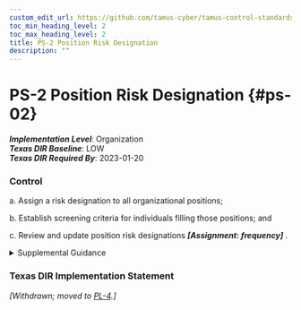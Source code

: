 ```yaml
---
custom_edit_url: https://github.com/tamus-cyber/tamus-control-standards/tree/main/content/tamus.edu/TAMUS_profile.xml
toc_min_heading_level: 2
toc_max_heading_level: 2
title: PS-2 Position Risk Designation
description: ""
---
```


# PS-2 Position Risk Designation {#ps-02}

_**Implementation Level**_: Organization\
_**Texas DIR Baseline**_: LOW\
_**Texas DIR Required By**_: 2023-01-20

### Control



a. Assign a risk designation to all organizational positions;

b. Establish screening criteria for individuals filling those positions; and

c. Review and update position risk designations <strong title="ps-02_odp"> <em>[Assignment: frequency]</em> </strong>.


<details><summary>Supplemental Guidance</summary>Position risk designations reflect Office of Personnel Management (OPM) policy and guidance. Proper position designation is the foundation of an effective and consistent suitability and personnel security program. The Position Designation System (PDS) assesses the duties and responsibilities of a position to determine the degree of potential damage to the efficiency or integrity of the service due to misconduct of an incumbent of a position and establishes the risk level of that position. The PDS assessment also determines if the duties and responsibilities of the position present the potential for position incumbents to bring about a material adverse effect on national security and the degree of that potential effect, which establishes the sensitivity level of a position. The results of the assessment determine what level of investigation is conducted for a position. Risk designations can guide and inform the types of authorizations that individuals receive when accessing organizational information and information systems. Position screening criteria include explicit information security role appointment requirements. Parts 1400 and 731 of Title 5, Code of Federal Regulations, establish the requirements for organizations to evaluate relevant covered positions for a position sensitivity and position risk designation commensurate with the duties and responsibilities of those positions.</details>

### Texas DIR Implementation Statement

<em>[Withdrawn; moved to [PL-4](/catalog/pl/pl-04#pl-04).]</em>



